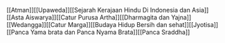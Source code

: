 [[Atman]][[Upaweda]][[Sejarah Kerajaan Hindu Di Indonesia dan Asia]][[Asta Aiswarya]][[Catur Purusa Artha]][[Dharmagita dan Yajna]][[Wedangga]][[Catur Marga]][[Budaya Hidup Bersih dan sehat]][[Jyotisa]][[Panca Yama brata dan Panca Nyama Brata]][[Panca Sraddha]]